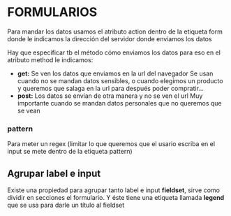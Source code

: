 # FORMULARIOS

Para mandar los datos usamos el atributo action dentro de la etiqueta form donde le indicamos la dirección del servidor donde enviamos los datos

Hay que especificar tb el método cómo enviamos los datos para eso en el atributo method le indicamos:
- **get:**
Se ven los datos que enviamos en la url del navegador
Se usan cuando no se mandan datos sensibles, o cuando elegimos un producto y queremos que salaga en la url para después poder compratir...
- **post:**
Los datos se envían de otra manera y no se ven el url
Muy importante cuando se mandan datos personales que no queremos que se vean


### pattern
Para meter un regex (limitar lo que queremos que el usario escriba en el input se mete dentro de la etiqueta pattern)

## Agrupar label e input

Existe una propiedad para agrupar tanto label e input **fieldset**, sirve como dividir en secciones el formulario.
Y éste tiene una etiqueta llamada **legend** que se usa para darle un título al fieldset